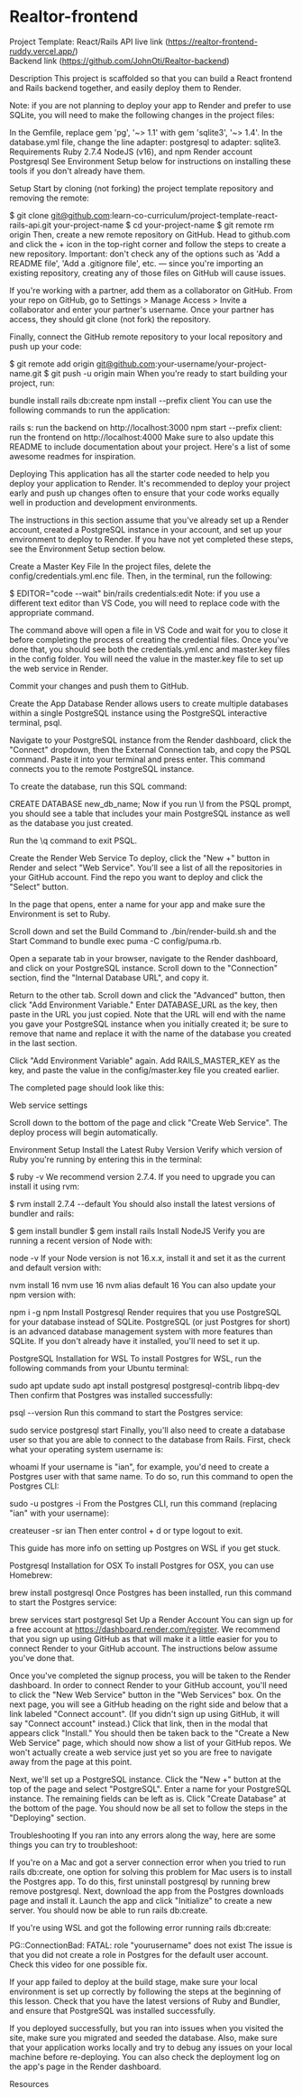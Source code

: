 # Realtor-frontend
Project Template: React/Rails API
live link (https://realtor-frontend-ruddy.vercel.app/) <br>
Backend link (https://github.com/JohnOti/Realtor-backend)    

Description
This project is scaffolded so that you can build a React frontend and Rails backend together, and easily deploy them to Render.

Note: if you are not planning to deploy your app to Render and prefer to use SQLite, you will need to make the following changes in the project files:

In the Gemfile, replace gem 'pg', '~> 1.1' with gem 'sqlite3', '~> 1.4'.
In the database.yml file, change the line adapter: postgresql to adapter: sqlite3.
Requirements
Ruby 2.7.4
NodeJS (v16), and npm
Render account
Postgresql
See Environment Setup below for instructions on installing these tools if you don't already have them.

Setup
Start by cloning (not forking) the project template repository and removing the remote:

$ git clone git@github.com:learn-co-curriculum/project-template-react-rails-api.git your-project-name
$ cd your-project-name
$ git remote rm origin
Then, create a new remote repository on GitHub. Head to github.com and click the + icon in the top-right corner and follow the steps to create a new repository. Important: don't check any of the options such as 'Add a README file', 'Add a .gitignore file', etc. — since you're importing an existing repository, creating any of those files on GitHub will cause issues.

If you're working with a partner, add them as a collaborator on GitHub. From your repo on GitHub, go to Settings > Manage Access > Invite a collaborator and enter your partner's username. Once your partner has access, they should git clone (not fork) the repository.

Finally, connect the GitHub remote repository to your local repository and push up your code:

$ git remote add origin git@github.com:your-username/your-project-name.git
$ git push -u origin main
When you're ready to start building your project, run:

bundle install
rails db:create
npm install --prefix client
You can use the following commands to run the application:

rails s: run the backend on http://localhost:3000
npm start --prefix client: run the frontend on http://localhost:4000
Make sure to also update this README to include documentation about your project. Here's a list of some awesome readmes for inspiration.

Deploying
This application has all the starter code needed to help you deploy your application to Render. It's recommended to deploy your project early and push up changes often to ensure that your code works equally well in production and development environments.

The instructions in this section assume that you've already set up a Render account, created a PostgreSQL instance in your account, and set up your environment to deploy to Render. If you have not yet completed these steps, see the Environment Setup section below.

Create a Master Key File
In the project files, delete the config/credentials.yml.enc file. Then, in the terminal, run the following:

$ EDITOR="code --wait" bin/rails credentials:edit
Note: if you use a different text editor than VS Code, you will need to replace code with the appropriate command.

The command above will open a file in VS Code and wait for you to close it before completing the process of creating the credential files. Once you've done that, you should see both the credentials.yml.enc and master.key files in the config folder. You will need the value in the master.key file to set up the web service in Render.

Commit your changes and push them to GitHub.

Create the App Database
Render allows users to create multiple databases within a single PostgreSQL instance using the PostgreSQL interactive terminal, psql.

Navigate to your PostgreSQL instance from the Render dashboard, click the "Connect" dropdown, then the External Connection tab, and copy the PSQL command. Paste it into your terminal and press enter. This command connects you to the remote PostgreSQL instance.

To create the database, run this SQL command:

CREATE DATABASE new_db_name;
Now if you run \l from the PSQL prompt, you should see a table that includes your main PostgreSQL instance as well as the database you just created.

Run the \q command to exit PSQL.

Create the Render Web Service
To deploy, click the "New +" button in Render and select "Web Service". You'll see a list of all the repositories in your GitHub account. Find the repo you want to deploy and click the "Select" button.

In the page that opens, enter a name for your app and make sure the Environment is set to Ruby.

Scroll down and set the Build Command to ./bin/render-build.sh and the Start Command to bundle exec puma -C config/puma.rb.

Open a separate tab in your browser, navigate to the Render dashboard, and click on your PostgreSQL instance. Scroll down to the "Connection" section, find the "Internal Database URL", and copy it.

Return to the other tab. Scroll down and click the "Advanced" button, then click "Add Environment Variable." Enter DATABASE_URL as the key, then paste in the URL you just copied. Note that the URL will end with the name you gave your PostgreSQL instance when you initially created it; be sure to remove that name and replace it with the name of the database you created in the last section.

Click "Add Environment Variable" again. Add RAILS_MASTER_KEY as the key, and paste the value in the config/master.key file you created earlier.

The completed page should look like this:

Web service settings

Scroll down to the bottom of the page and click "Create Web Service". The deploy process will begin automatically.

Environment Setup
Install the Latest Ruby Version
Verify which version of Ruby you're running by entering this in the terminal:

$ ruby -v
We recommend version 2.7.4. If you need to upgrade you can install it using rvm:

$ rvm install 2.7.4 --default
You should also install the latest versions of bundler and rails:

$ gem install bundler
$ gem install rails
Install NodeJS
Verify you are running a recent version of Node with:

node -v
If your Node version is not 16.x.x, install it and set it as the current and default version with:

nvm install 16
nvm use 16
nvm alias default 16
You can also update your npm version with:

npm i -g npm
Install Postgresql
Render requires that you use PostgreSQL for your database instead of SQLite. PostgreSQL (or just Postgres for short) is an advanced database management system with more features than SQLite. If you don't already have it installed, you'll need to set it up.

PostgreSQL Installation for WSL
To install Postgres for WSL, run the following commands from your Ubuntu terminal:

sudo apt update
sudo apt install postgresql postgresql-contrib libpq-dev
Then confirm that Postgres was installed successfully:

psql --version
Run this command to start the Postgres service:

sudo service postgresql start
Finally, you'll also need to create a database user so that you are able to connect to the database from Rails. First, check what your operating system username is:

whoami
If your username is "ian", for example, you'd need to create a Postgres user with that same name. To do so, run this command to open the Postgres CLI:

sudo -u postgres -i
From the Postgres CLI, run this command (replacing "ian" with your username):

createuser -sr ian
Then enter control + d or type logout to exit.

This guide has more info on setting up Postgres on WSL if you get stuck.

Postgresql Installation for OSX
To install Postgres for OSX, you can use Homebrew:

brew install postgresql
Once Postgres has been installed, run this command to start the Postgres service:

brew services start postgresql
Set Up a Render Account
You can sign up for a free account at https://dashboard.render.com/register. We recommend that you sign up using GitHub as that will make it a little easier for you to connect Render to your GitHub account. The instructions below assume you've done that.

Once you've completed the signup process, you will be taken to the Render dashboard. In order to connect Render to your GitHub account, you'll need to click the "New Web Service" button in the "Web Services" box. On the next page, you will see a GitHub heading on the right side and below that a link labeled "Connect account". (If you didn't sign up using GitHub, it will say "Connect account" instead.) Click that link, then in the modal that appears click "Install." You should then be taken back to the "Create a New Web Service" page, which should now show a list of your GitHub repos. We won't actually create a web service just yet so you are free to navigate away from the page at this point.

Next, we'll set up a PostgreSQL instance. Click the "New +" button at the top of the page and select "PostgreSQL". Enter a name for your PostgreSQL instance. The remaining fields can be left as is. Click "Create Database" at the bottom of the page. You should now be all set to follow the steps in the "Deploying" section.

Troubleshooting
If you ran into any errors along the way, here are some things you can try to troubleshoot:

If you're on a Mac and got a server connection error when you tried to run rails db:create, one option for solving this problem for Mac users is to install the Postgres app. To do this, first uninstall postgresql by running brew remove postgresql. Next, download the app from the Postgres downloads page and install it. Launch the app and click "Initialize" to create a new server. You should now be able to run rails db:create.

If you're using WSL and got the following error running rails db:create:

PG::ConnectionBad: FATAL:  role "yourusername" does not exist
The issue is that you did not create a role in Postgres for the default user account. Check this video for one possible fix.

If your app failed to deploy at the build stage, make sure your local environment is set up correctly by following the steps at the beginning of this lesson. Check that you have the latest versions of Ruby and Bundler, and ensure that PostgreSQL was installed successfully.

If you deployed successfully, but you ran into issues when you visited the site, make sure you migrated and seeded the database. Also, make sure that your application works locally and try to debug any issues on your local machine before re-deploying. You can also check the deployment log on the app's page in the Render dashboard.

Resources
